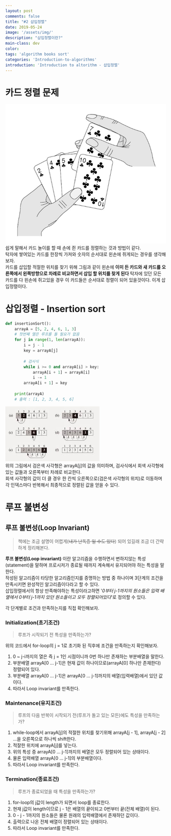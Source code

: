 ```yaml
---
layout: post
comments: false
title: "#2 삽입정렬"
date: 2019-05-24
image: '/assets/img/'
description: "삽입정렬이란?"
main-class: dev
color:
tags: 'algorithm books sort'
categories: 'Introduction-to-algorithms'
introduction: 'Introduction to altorithm - 삽입정렬'
---
```

# 카드 정렬 문제
![Insertion-Sort-Example](/assets/img/posts/algorithm/part2/2-1-1.jpg)
쉽게 말해서 카드 놀이를 할 때 손에 쥔 카드를 정렬하는 것과 방법이 같다.  
탁자에 쌓여있는 카드를 한장씩 가져와 숫자의 순서대로 왼손에 쥐게되는 경우를 생각해보자.  
카드를 삽입할 적절한 위치를 찾기 위해 그림과 같이 왼손에 **이미 든 카드와 새 카드를 오른쪽에서 왼쪽방향으로 차례로 비교하면서 삽입 할 위치를 찾게 된다**
탁자에 있던 모든 카드를 다 왼손에 쥐고있을 경우 이 카드들은 순서대로 정렬이 되어 있을것이다. 이게 삽입정렬이다.

# 삽입정렬 - Insertion sort
```python
def insertionSort():
    arrayA = [5, 2, 4, 6, 1, 3]
    # 첫번째 열은 루프를 돌 필요가 없음
    for j in range(1, len(arrayA)):
        i = j - 1
        key = arrayA[j]
        
        # 검사식
        while i >= 0 and arrayA[i] > key:
            arrayA[i + 1] = arrayA[i]
            i -= 1
        arrayA[i + 1] = key
    
    print(arrayA)
    # 출력 : [1, 2, 3, 4, 5, 6]
```
![Insertion-Sort-Example](/assets/img/posts/algorithm/part2/2-1-2.jpg)   
위의 그림에서 검은색 사각형은 arrayA[j]의 값을 의미하며, 검사식에서 회색 사각형에 있는 값들과 오른쪽부터 차례로 비교한다.  
회색 사각형의 값이 더 클 경우 한 칸씩 오른쪽으로(검은색 사각형의 위치)로 이동하며 각 인덱스마다 반복해서 최종적으로 정렬된 값을 얻을 수 있다.

# 루프 불변성
## 루프 불변성(Loop Invariant)
>책에는 조금 설명이 어렵게(~~내가 난독증 일 수도 있다~~) 되어 있길래 조금 더 간략하게 정리해본다.  

**루프 불변성(Loop invariant)** 이란 알고리즘을 수행하면서 변하지않는 특성(statement)을 말하며 프로시저가 종료될 때까지 계속해서 유지되어야 하는 특성을 말한다.  
작성된 알고리즘이 타당한 알고리즘인지를 증명하는 방법 중 하나이며 3단계의 조건을 만족시키면 완성적인 알고리즘이다라고 할 수 있다.  
삽입정렬에서의 항상 만족해야하는 특성이라고하면 '*0부터 j-1까지의 원소들은 입력 배열에서 0부터 j-1까지 있던 원소들이고 모두 정렬되어있다*'로 정의할 수 있다.  

각 단계별로 조건과 만족하는지를 직접 확인해보자.

### Initialization(초기조건)
>루프가 시작되기 전 특성을 만족하는가?

위의 코드에서 for-loop의 j = 1로 초기화 된 직후에 조건을 만족하는지 확인해보자.
1. 0 ~ j-i까지의 열은 즉 j = 1인 시점이니까 0번 하나만 존재하는 부분배열을 말한다.  
2. 부분배열 arrayA[0 ... j-1]은 현재 값이 하나이므로(arrayA[0] 하나만 존재한다) 정렬되어 있다.
3. 부분배열 arrayA[0 ... j-1]은 arrayA[0 ... j-1]까지의 배열(입력배열)에서 있던 값이다.
4. 따라서 Loop invariant를 만족한다.

### Maintenance(유지조건)
>루프의 다음 반복이 시작되기 전(루프가 돌고 있는 모든)에도 특성을 만족하는가?

1. while-loop에서 arrayA[j]의 적절한 위치를 찾기위해 arrayA[j - 1], arrayA[j - 2] ...을 오른쪽으로 하나씩 shift한다.
2. 적잘한 위치에 arrayA[j]를 넣는다.
3. 위의 특성 증 arrayA[0 ... j-1]까지의 배열은 모두 정렬되어 있는 상태이다.
4. 물론 입력배열 arrayA[0 ... j-1]의 부분배열이다.
5. 따라서 Loop invariant를 만족한다.

### Termination(종료조건)
>루프가 종료되었을 때 특성을 만족하는가?

1. for-loop의 j값이 length가 되면서 loop를 종료한다.
2. 현재 j값이 length이므로 j - 1은 배열의 끝이되고 0번부터 끝(전체 배열)이 된다.
3. 0 - j - 1까지의 원소들은 물론 원래의 입력배열에서 존재하던 값이다.
4. 출력으로 나온 전체 배열이 정렬되어 있는 상태이다.
5. 따라서 Loop invariant를 만족한다.

